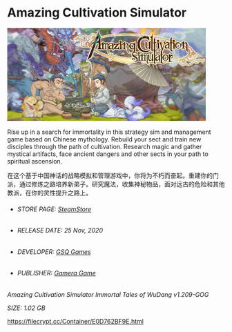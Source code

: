 # Amazing Cultivation Simulator

![](/Amazing%20Cultivation%20Simulator/image/header.jpg)

Rise up in a search for immortality in this strategy sim and management game based on Chinese mythology. Rebuild your sect and train new disciples through the path of cultivation. Research magic and gather mystical artifacts, face ancient dangers and other sects in your path to spiritual ascension.

在这个基于中国神话的战略模拟和管理游戏中，你将为不朽而奋起。重建你的门派，通过修炼之路培养新弟子。研究魔法，收集神秘物品，面对远古的危险和其他教派，在你的灵性提升之路上。

- ###### STORE PAGE: [SteamStore](https://store.steampowered.com/app/955900/Amazing_Cultivation_Simulator/?l=english&curator_clanid=29227165)

- ###### RELEASE DATE: 25 Nov, 2020

- ###### DEVELOPER: [GSQ Games](https://store.steampowered.com/developer/gameragame?snr=1_5_9__2000)

- ###### PUBLISHER: [Gamera Game](https://store.steampowered.com/publisher/gameragame?snr=1_5_9__2000)

*Amazing Cultivation Simulator Immortal Tales of WuDang v1.209-GOG*

*SIZE: 1.02 GB*

https://filecrypt.cc/Container/E0D762BF9E.html

